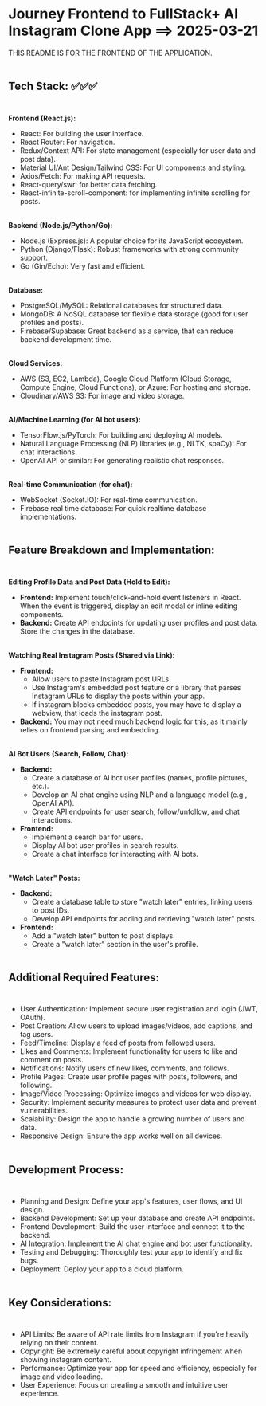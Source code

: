 # Journey Frontend to FullStack+ AI Instagram Clone App ==> 2025-03-21

THIS README IS FOR THE FRONTEND OF THE APPLICATION.<br><br>

## Tech Stack: ✅✅✅<br><br>

**Frontend (React.js):**<br>

* React: For building the user interface.<br>
* React Router: For navigation.<br>
* Redux/Context API: For state management (especially for user data and post data).<br>
* Material UI/Ant Design/Tailwind CSS: For UI components and styling.<br>
* Axios/Fetch: For making API requests.<br>
* React-query/swr: for better data fetching.<br>
* React-infinite-scroll-component: for implementing infinite scrolling for posts.<br><br>

**Backend (Node.js/Python/Go):**<br>

* Node.js (Express.js): A popular choice for its JavaScript ecosystem.<br>
* Python (Django/Flask): Robust frameworks with strong community support.<br>
* Go (Gin/Echo): Very fast and efficient.<br><br>

**Database:**<br>

* PostgreSQL/MySQL: Relational databases for structured data.<br>
* MongoDB: A NoSQL database for flexible data storage (good for user profiles and posts).<br>
* Firebase/Supabase: Great backend as a service, that can reduce backend development time.<br><br>

**Cloud Services:**<br>

* AWS (S3, EC2, Lambda), Google Cloud Platform (Cloud Storage, Compute Engine, Cloud Functions), or Azure: For hosting and storage.<br>
* Cloudinary/AWS S3: For image and video storage.<br><br>

**AI/Machine Learning (for AI bot users):**<br>

* TensorFlow.js/PyTorch: For building and deploying AI models.<br>
* Natural Language Processing (NLP) libraries (e.g., NLTK, spaCy): For chat interactions.<br>
* OpenAI API or similar: For generating realistic chat responses.<br><br>

**Real-time Communication (for chat):**<br>

* WebSocket (Socket.IO): For real-time communication.<br>
* Firebase real time database: For quick realtime database implementations.<br><br>

## Feature Breakdown and Implementation:<br><br>

**Editing Profile Data and Post Data (Hold to Edit):**<br>

* **Frontend:** Implement touch/click-and-hold event listeners in React. When the event is triggered, display an edit modal or inline editing components.<br>
* **Backend:** Create API endpoints for updating user profiles and post data. Store the changes in the database.<br><br>

**Watching Real Instagram Posts (Shared via Link):**<br>

* **Frontend:**<br>
    * Allow users to paste Instagram post URLs.<br>
    * Use Instagram's embedded post feature or a library that parses Instagram URLs to display the posts within your app.<br>
    * If instagram blocks embedded posts, you may have to display a webview, that loads the instagram post.<br>
* **Backend:** You may not need much backend logic for this, as it mainly relies on frontend parsing and embedding.<br><br>

**AI Bot Users (Search, Follow, Chat):**<br>

* **Backend:**<br>
    * Create a database of AI bot user profiles (names, profile pictures, etc.).<br>
    * Develop an AI chat engine using NLP and a language model (e.g., OpenAI API).<br>
    * Create API endpoints for user search, follow/unfollow, and chat interactions.<br>
* **Frontend:**<br>
    * Implement a search bar for users.<br>
    * Display AI bot user profiles in search results.<br>
    * Create a chat interface for interacting with AI bots.<br><br>

**"Watch Later" Posts:**<br>

* **Backend:**<br>
    * Create a database table to store "watch later" entries, linking users to post IDs.<br>
    * Develop API endpoints for adding and retrieving "watch later" posts.<br>
* **Frontend:**<br>
    * Add a "watch later" button to post displays.<br>
    * Create a "watch later" section in the user's profile.<br><br>

## Additional Required Features:<br><br>

* User Authentication: Implement secure user registration and login (JWT, OAuth).<br>
* Post Creation: Allow users to upload images/videos, add captions, and tag users.<br>
* Feed/Timeline: Display a feed of posts from followed users.<br>
* Likes and Comments: Implement functionality for users to like and comment on posts.<br>
* Notifications: Notify users of new likes, comments, and follows.<br>
* Profile Pages: Create user profile pages with posts, followers, and following.<br>
* Image/Video Processing: Optimize images and videos for web display.<br>
* Security: Implement security measures to protect user data and prevent vulnerabilities.<br>
* Scalability: Design the app to handle a growing number of users and data.<br>
* Responsive Design: Ensure the app works well on all devices.<br><br>

## Development Process:<br><br>

* Planning and Design: Define your app's features, user flows, and UI design.<br>
* Backend Development: Set up your database and create API endpoints.<br>
* Frontend Development: Build the user interface and connect it to the backend.<br>
* AI Integration: Implement the AI chat engine and bot user functionality.<br>
* Testing and Debugging: Thoroughly test your app to identify and fix bugs.<br>
* Deployment: Deploy your app to a cloud platform.<br><br>

## Key Considerations:<br><br>

* API Limits: Be aware of API rate limits from Instagram if you're heavily relying on their content.<br>
* Copyright: Be extremely careful about copyright infringement when showing instagram content.<br>
* Performance: Optimize your app for speed and efficiency, especially for image and video loading.<br>
* User Experience: Focus on creating a smooth and intuitive user experience.<br>
